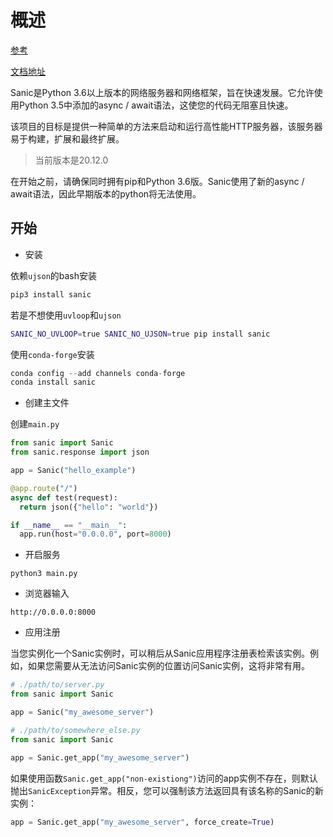 # 概述

[参考](https://github.com/huge-success/sanic)

[文档地址](https://sanic.readthedocs.io/en/latest/sanic/getting_started.html)

Sanic是Python 3.6以上版本的网络服务器和网络框架，旨在快速发展。它允许使用Python 3.5中添加的async / await语法，这使您的代码无阻塞且快速。

该项目的目标是提供一种简单的方法来启动和运行高性能HTTP服务器，该服务器易于构建，扩展和最终扩展。

> 当前版本是20.12.0

在开始之前，请确保同时拥有pip和Python 3.6版。Sanic使用了新的async / await语法，因此早期版本的python将无法使用。

## 开始

- 安装

依赖`ujson`的bash安装

```bash
pip3 install sanic
```

若是不想使用`uvloop`和`ujson`

```bash
SANIC_NO_UVLOOP=true SANIC_NO_UJSON=true pip install sanic
```

使用`conda-forge`安装

```python
conda config --add channels conda-forge
conda install sanic
```

- 创建主文件

创建`main.py`

```python
from sanic import Sanic
from sanic.response import json

app = Sanic("hello_example")

@app.route("/")
async def test(request):
  return json({"hello": "world"})

if __name__ == "__main__":
  app.run(host="0.0.0.0", port=8000)
```

- 开启服务

```
python3 main.py
```

- 浏览器输入

```
http://0.0.0.0:8000
```

- 应用注册

当您实例化一个Sanic实例时，可以稍后从Sanic应用程序注册表检索该实例。例如，如果您需要从无法访问Sanic实例的位置访问Sanic实例，这将非常有用。

```python
# ./path/to/server.py
from sanic import Sanic

app = Sanic("my_awesome_server")

# ./path/to/somewhere_else.py
from sanic import Sanic

app = Sanic.get_app("my_awesome_server")
```

如果使用函数`Sanic.get_app("non-existiong")`访问的app实例不存在，则默认抛出`SanicException`异常。相反，您可以强制该方法返回具有该名称的Sanic的新实例：

```python
app = Sanic.get_app("my_awesome_server", force_create=True)
```

